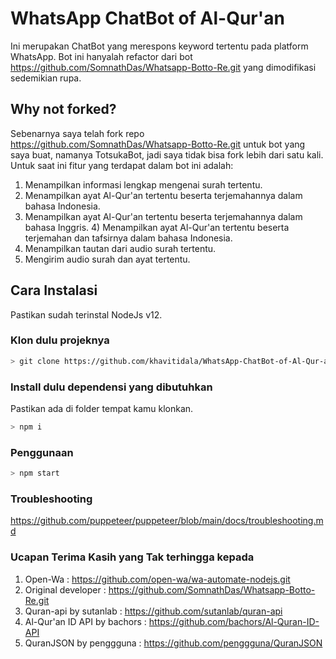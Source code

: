 # WhatsApp ChatBot of Al-Qur'an
Ini merupakan ChatBot yang merespons keyword tertentu pada platform WhatsApp. Bot ini hanyalah refactor dari bot https://github.com/SomnathDas/Whatsapp-Botto-Re.git yang dimodifikasi sedemikian rupa.

## Why not forked?
Sebenarnya saya telah fork repo https://github.com/SomnathDas/Whatsapp-Botto-Re.git untuk bot yang saya buat, namanya TotsukaBot, jadi saya tidak bisa fork lebih dari satu kali.
Untuk saat ini fitur yang terdapat dalam bot ini adalah:
1) Menampilkan informasi lengkap mengenai surah tertentu. 
2) Menampilkan ayat Al-Qur'an tertentu beserta terjemahannya dalam bahasa Indonesia. 
3) Menampilkan ayat Al-Qur'an tertentu beserta terjemahannya dalam bahasa Inggris. 4) Menampilkan ayat Al-Qur'an tertentu beserta terjemahan dan tafsirnya dalam bahasa Indonesia.
5) Menampilkan tautan dari audio surah tertentu. 
6) Mengirim audio surah dan ayat tertentu.

## Cara Instalasi
Pastikan sudah terinstal NodeJs v12.

### Klon dulu projeknya
```bash
> git clone https://github.com/khavitidala/WhatsApp-ChatBot-of-Al-Qur-an.git
```
### Install dulu dependensi yang dibutuhkan
Pastikan ada di folder tempat kamu klonkan.

```bash
> npm i
```

### Penggunaan

```bash
> npm start
```

### Troubleshooting
https://github.com/puppeteer/puppeteer/blob/main/docs/troubleshooting.md

### Ucapan Terima Kasih yang Tak terhingga kepada
1. Open-Wa : https://github.com/open-wa/wa-automate-nodejs.git
2. Original developer : https://github.com/SomnathDas/Whatsapp-Botto-Re.git
3. Quran-api by sutanlab : https://github.com/sutanlab/quran-api
4. Al-Qur'an ID API by bachors : https://github.com/bachors/Al-Quran-ID-API
5. QuranJSON by penggguna : https://github.com/penggguna/QuranJSON
